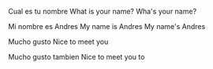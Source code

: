 
Cual es tu nombre
What is your name?
Wha's your name?

Mi nombre es Andres
My name is Andres
My name's Andres

Mucho gusto
Nice to meet you

Mucho gusto tambien
Nice to meet you to
